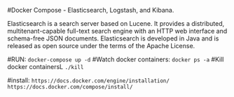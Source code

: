 #Docker Compose - Elasticsearch, Logstash, and Kibana.

Elasticsearch is a search server based on Lucene. It provides a distributed, multitenant-capable full-text search engine with an HTTP web interface and schema-free JSON documents. Elasticsearch is developed in Java and is released as open source under the terms of the Apache License.

#RUN: 
`docker-compose up -d`
#Watch docker containers:
`docker ps -a`
#Kill docker containersL
`./kill`

#install:
`https://docs.docker.com/engine/installation/`
`https://docs.docker.com/compose/install/`
